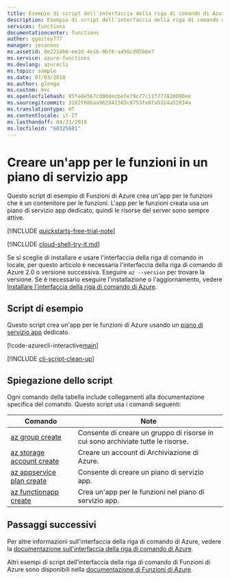 ```yaml
---
title: Esempio di script dell'interfaccia della riga di comando di Azure - Creare un'app per le funzioni in un piano di servizio app | Documentazione Microsoft
description: Esempio di script dell'interfaccia della riga di comando di Azure - Creare un'app per le funzioni in un piano di servizio app
services: functions
documentationcenter: functions
author: ggailey777
manager: jeconnoc
ms.assetid: 0e221db6-ee2d-4e16-9bf6-a456cd05b6e7
ms.service: azure-functions
ms.devlang: azurecli
ms.topic: sample
ms.date: 07/03/2018
ms.author: glenga
ms.custom: mvc
ms.openlocfilehash: 85fe8e567cd00decbefe79c77c11f777820080ee
ms.sourcegitcommit: 3102f886aa962842303c8753fe8fa5324a52834a
ms.translationtype: HT
ms.contentlocale: it-IT
ms.lasthandoff: 04/23/2019
ms.locfileid: "60325681"
---
```

# <a name="create-a-function-app-in-an-app-service-plan"></a>Creare un'app per le funzioni in un piano di servizio app

Questo script di esempio di Funzioni di Azure crea un'app per le funzioni che è un contenitore per le funzioni. L'app per le funzioni creata usa un piano di servizio app dedicato, quindi le risorse del server sono sempre attive.

[!INCLUDE [quickstarts-free-trial-note](../../../includes/quickstarts-free-trial-note.md)]

[!INCLUDE [cloud-shell-try-it.md](../../../includes/cloud-shell-try-it.md)]

Se si sceglie di installare e usare l'interfaccia della riga di comando in locale, per questo articolo è necessaria l'interfaccia della riga di comando di Azure 2.0 o versione successiva. Eseguire `az --version` per trovare la versione. Se è necessario eseguire l'installazione o l'aggiornamento, vedere [Installare l'interfaccia della riga di comando di Azure]( /cli/azure/install-azure-cli). 

## <a name="sample-script"></a>Script di esempio

Questo script crea un'app per le funzioni di Azure usando un [piano di servizio app](../functions-scale.md#app-service-plan) dedicato.

[!code-azurecli-interactive[main](../../../cli_scripts/azure-functions/create-function-app-app-service-plan/create-function-app-app-service-plan.sh "Create an Azure Function on an App Service plan")]

[!INCLUDE [cli-script-clean-up](../../../includes/cli-script-clean-up.md)]

## <a name="script-explanation"></a>Spiegazione dello script

Ogni comando della tabella include collegamenti alla documentazione specifica del comando. Questo script usa i comandi seguenti:

| Comando | Note |
|---|---|
| [az group create](https://docs.microsoft.com/cli/azure/group#az-group-create) | Consente di creare un gruppo di risorse in cui sono archiviate tutte le risorse. |
| [az storage account create](https://docs.microsoft.com/cli/azure/storage/account#az-storage-account-create) | Creare un account di Archiviazione di Azure. |
| [az appservice plan create](https://docs.microsoft.com/cli/azure/appservice/plan#az-appservice-plan-create) | Consente di creare un piano di servizio app. |
| [az functionapp create](https://docs.microsoft.com/cli/azure/functionapp#az-functionapp-create) | Crea un'app per le funzioni nel piano di servizio app. |

## <a name="next-steps"></a>Passaggi successivi

Per altre informazioni sull'interfaccia della riga di comando di Azure, vedere la [documentazione sull'interfaccia della riga di comando di Azure](https://docs.microsoft.com/cli/azure).

Altri esempi di script dell'interfaccia della riga di comando di Funzioni di Azure sono disponibili nella [documentazione di Funzioni di Azure](../functions-cli-samples.md).
